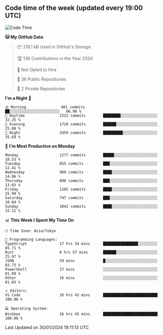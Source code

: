 ## Code time of the week (updated every 19:00 UTC)

<!--START_SECTION:waka-->
![Code Time](http://img.shields.io/badge/Code%20Time-2%2C590%20hrs%2018%20mins-blue)

**🐱 My GitHub Data** 

> 📦 218.1 kB Used in GitHub's Storage 
 > 
> 🏆 136 Contributions in the Year 2024
 > 
> 🚫 Not Opted to Hire
 > 
> 📜 36 Public Repositories 
 > 
> 🔑 2 Private Repositories 
 > 
**I'm a Night 🦉** 

```text
🌞 Morning                481 commits         ██░░░░░░░░░░░░░░░░░░░░░░░   06.98 % 
🌆 Daytime                2222 commits        ████████░░░░░░░░░░░░░░░░░   32.25 % 
🌃 Evening                1728 commits        ██████░░░░░░░░░░░░░░░░░░░   25.08 % 
🌙 Night                  2459 commits        █████████░░░░░░░░░░░░░░░░   35.69 % 
```
📅 **I'm Most Productive on Monday** 

```text
Monday                   1277 commits        █████░░░░░░░░░░░░░░░░░░░░   18.53 % 
Tuesday                  855 commits         ███░░░░░░░░░░░░░░░░░░░░░░   12.41 % 
Wednesday                969 commits         ████░░░░░░░░░░░░░░░░░░░░░   14.06 % 
Thursday                 898 commits         ███░░░░░░░░░░░░░░░░░░░░░░   13.03 % 
Friday                   1102 commits        ████░░░░░░░░░░░░░░░░░░░░░   15.99 % 
Saturday                 747 commits         ███░░░░░░░░░░░░░░░░░░░░░░   10.84 % 
Sunday                   1042 commits        ████░░░░░░░░░░░░░░░░░░░░░   15.12 % 
```


📊 **This Week I Spent My Time On** 

```text
🕑︎ Time Zone: Asia/Tokyo

💬 Programming Languages: 
TypeScript               17 hrs 34 mins      ████████████████░░░░░░░░░   65.71 % 
Rust                     6 hrs 57 mins       ██████░░░░░░░░░░░░░░░░░░░   25.97 % 
JSON                     59 mins             █░░░░░░░░░░░░░░░░░░░░░░░░   03.73 % 
PowerShell               17 mins             ░░░░░░░░░░░░░░░░░░░░░░░░░   01.09 % 
Other                    16 mins             ░░░░░░░░░░░░░░░░░░░░░░░░░   01.03 % 

🔥 Editors: 
VS Code                  26 hrs 45 mins      █████████████████████████   100.00 % 

💻 Operating System: 
Windows                  26 hrs 45 mins      █████████████████████████   100.00 % 
```


 Last Updated on 30/01/2024 19:11:13 UTC
<!--END_SECTION:waka-->